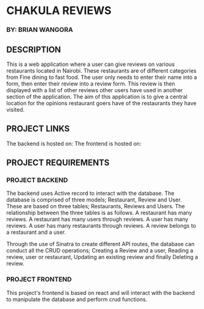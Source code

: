 # **CHAKULA REVIEWS**
### BY: **BRIAN WANGORA**

## DESCRIPTION

This is a web application where a user can give reviews on various restaurants located in Nairobi. 
These restaurants are of different categories from Fine dining to fast food.
The user only needs to enter their name into a form, then enter their review into a review form.
This review is then displayed with a list of other reviews other users have used in another section of the application.
The aim of this application is to give a central location for the opinions restaurant goers have of the restaurants they have visited.

## PROJECT LINKS
The backend is hosted on: 
The frontend is hosted on:

## PROJECT REQUIREMENTS
### PROJECT BACKEND
The backend uses Active record to interact with the database.
The database is comprised of three models; Restaurant, Review and User. These are based on three tables; Restaurants, Reviews and Users.
The relationship between the three tables is as follows.
A restaurant has many reviews. A restaurant has many users through reviews.
A user has many reviews. A user has many restaurants through reviews.
A review belongs to a restaurant and a user.

Through the use of Sinatra to create different API routes, the database can conduct all the CRUD operations; Creating a Review and a user, Reading a review, user or restaurant, Updating an existing review and finally Deleting a review.


### PROJECT FRONTEND
This project's frontend is based on react and will interact with the backend to manipulate the database and perform crud functions.
